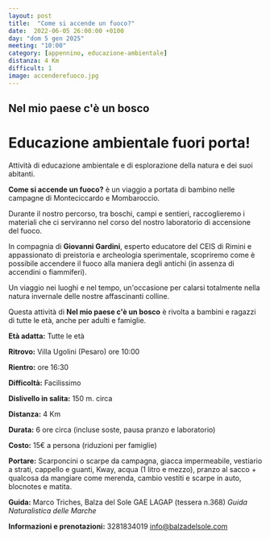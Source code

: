 ```yaml
---
layout: post
title:  "Come si accende un fuoco?"
date:  2022-06-05 26:00:00 +0100
day: "dom 5 gen 2025"
meeting: "10:00"
category: [appennino, educazione-ambientale]
distanza: 4 Km
difficult: 1
image: accenderefuoco.jpg
---
```


## Nel mio paese c'è un bosco  

# Educazione ambientale fuori porta! 

Attività di educazione ambientale e di esplorazione della natura e dei suoi abitanti.

**Come si accende un fuoco?** è un viaggio a portata di bambino nelle campagne di Monteciccardo e Mombaroccio.

Durante il nostro percorso, tra boschi, campi e sentieri, raccoglieremo i materiali che ci serviranno nel corso del nostro laboratorio di accensione del fuoco.

In compagnia di **Giovanni Gardini**, esperto educatore del CEIS di Rimini e appassionato di preistoria e archeologia sperimentale, scopriremo come è possibile accendere il fuoco alla maniera degli antichi (in assenza di accendini o fiammiferi).

Un viaggio nei luoghi e nel tempo, un'occasione per calarsi totalmente nella natura invernale delle nostre affascinanti colline. 

Questa attività di **Nel mio paese c'è un bosco** è rivolta a bambini e ragazzi di tutte le età, anche per adulti e famiglie.


**Età adatta:** Tutte le età 

**Ritrovo:** Villa Ugolini (Pesaro) ore 10:00

**Rientro:** ore 16:30

**Difficoltà:** Facilissimo 

**Dislivello in salita:**  150 m. circa

**Distanza:** 4 Km

**Durata:** 6 ore circa (incluse soste, pausa pranzo e laboratorio)

**Costo:** 15€ a persona (riduzioni per famiglie)

**Portare:** Scarponcini o scarpe da campagna, giacca impermeabile, vestiario a strati, cappello e guanti, Kway, acqua (1 litro e mezzo), pranzo al sacco + qualcosa da mangiare come merenda, cambio vestiti e scarpe in auto, blocnotes e matita. 

**Guida:** Marco Triches, Balza del Sole GAE LAGAP (tessera n.368)
*Guida Naturalistica delle Marche*

**Informazioni e prenotazioni:** 3281834019 info@balzadelsole.com
